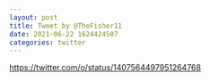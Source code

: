 ```yaml
--- 
layout: post 
title: Tweet by @TheFisher11 
date: 2021-06-22 1624424507 
categories: twitter 
--- 
```

https://twitter.com/o/status/1407564497951264768